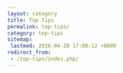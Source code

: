 ```yaml
---
layout: category
title: Top Tips
permalink: top-tips/
category: top-tips
sitemap:
 lastmod: 2016-04-20 17:00:12 +0000
redirect_from:
 - /top-tips/index.php/
---
```

